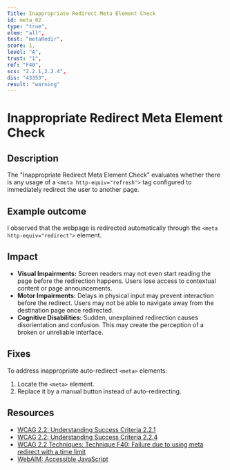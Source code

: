 ```yaml
---
Title: Inappropriate Redirect Meta Element Check
id: meta_02
type: "true",
elem: "all",
test: "metaRedir",
score: 1,
level: "A",
trust: "1",
ref: "F40",
scs: "2.2.1,2.2.4",
dis: "43353",
result: "warning"
---
```


# Inappropriate Redirect Meta Element Check

## Description

The "Inappropriate Redirect Meta Element Check" evaluates whether there is any usage of a <code>&lt;meta http-equiv="refresh"&gt;</code> tag configured to immediately redirect the user to another page.

## Example outcome

I observed that the webpage is redirected automatically through the <code>&lt;meta http-equiv=\"redirect\"&gt;</code> element.

## Impact

- **Visual Impairments:** Screen readers may not even start reading the page before the redirection happens. Users lose access to contextual content or page announcements.
- **Motor Impairments:** Delays in physical input may prevent interaction before the redirect. Users may not be able to navigate away from the destination page once redirected.
- **Cognitive Disabilities:** Sudden, unexplained redirection causes disorientation and confusion. This may create the perception of a broken or unreliable interface.

## Fixes

To address inappropriate auto-redirect <code>&lt;meta&gt;</code> elements:

1. Locate the <code>&lt;meta&gt;</code> element.
2. Replace it by a manual button instead of auto-redirecting.

## Resources

- [WCAG 2.2: Understanding Success Criteria 2.2.1](https://www.w3.org/WAI/WCAG22/Understanding/timing-adjustable)
- [WCAG 2.2: Understanding Success Criteria 2.2.4](https://www.w3.org/WAI/WCAG22/Understanding/interruptions)
- [WCAG 2.2 Techniques: Technique F40: Failure due to using meta redirect with a time limit](https://www.w3.org/WAI/WCAG22/Techniques/failures/F40)
- [WebAIM: Accessible JavaScript](https://webaim.org/techniques/javascript/)
